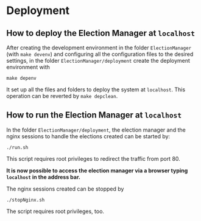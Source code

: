 # Deployment

## How to deploy the Election Manager at `localhost`

After creating the development environment in the folder
`ElectionManager` (with `make devenv`) and configuring all the configuration
files to the desired settings, in the folder `ElectionManager/deployment` 
create the deployment environment with

```
make depenv
```

It set up all the files and folders to deploy the system at `localhost`.
This operation can be reverted by `make depclean`.


## How to run the Election Manager at `localhost`

In the folder `ElectionManager/deployment`, the election manager and the nginx 
sessions to handle the elections created can be started by:

```
./run.sh
```
This script requires root privileges to redirect the traffic from port 80.



**It is now possible to access the election manager via a browser typing ``localhost`` in the address bar.**

The nginx sessions created can be stopped by

```
./stopNginx.sh
```
The script requires root privileges, too.
